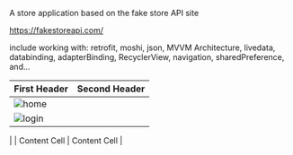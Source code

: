 A store application based on the fake store API site

https://fakestoreapi.com/
    
include working with:
retrofit,
moshi,
json,
MVVM Architecture,
livedata,
databinding, 
adapterBinding,
RecyclerView,
navigation,
sharedPreference,
and...


| First Header  | Second Header |
| ------------- | ------------- |
| ![home](https://user-images.githubusercontent.com/80774755/230722279-918b374a-7e0c-4eae-bab4-ee80ea5d3daf.png)
  | ![login](https://user-images.githubusercontent.com/80774755/230722267-cbc6b643-2f99-496f-aaa3-91c635e82d3f.png)
  |
| Content Cell  | Content Cell  |
 
